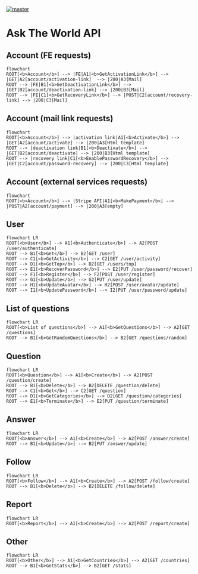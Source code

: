 [![master](https://github.com/Karmello/ask-the-world-api/actions/workflows/main.yml/badge.svg)](https://github.com/Karmello/ask-the-world-api/actions/workflows/main.yml)

# Ask The World API

## Account (FE requests)

```mermaid
flowchart
ROOT[<b>Account</b>] --> |FE|A1[<b>GetActivationLink</b>] --> |GET|A2[account/activation-link]  --> |200|A3[Mail]
ROOT --> |FE|B1[<b>GetDeactivationLink</b>] --> |GET|B2[account/deactivation-link] --> |200|B3[Mail]
ROOT --> |FE|C1[<b>GetRecoveryLink</b>] --> |POST|C2[account/recovery-link] --> |200|C3[Mail]
```

## Account (mail link requests)

```mermaid
flowchart
ROOT[<b>Account</b>] --> |activation link|A1[<b>Activate</b>] --> |GET|A2[account/activate] --> |200|A3[Html template]
ROOT --> |deactivation link|B1[<b>Deactivate</b>] --> |GET|B2[account/deactivate] --> |200|B3[Html template]
ROOT --> |recovery link|C1[<b>EnablePasswordRecovery</b>] --> |GET|C2[account/password-recovery] --> |200|C3[Html template]
```

## Account (external services requests)

```mermaid
flowchart
ROOT[<b>Account</b>] --> |Stripe API|A1[<b>MakePayment</b>] --> |POST|A2[account/payment] --> |200|A3[empty]
```

## User

```mermaid
flowchart LR
ROOT[<b>User</b>] --> A1[<b>Authenticate</b>] --> A2[POST /user/authenticate]
ROOT --> B1[<b>Get</b>] --> B2[GET /user]
ROOT --> C1[<b>GetActivity</b>] --> C2[GET /user/activity]
ROOT --> D1[<b>GetTop</b>] --> D2[GET /users/top]
ROOT --> E1[<b>RecoverPassword</b>] --> E2[PUT /user/password/recover]
ROOT --> F1[<b>Register</b>] --> F2[POST /user/register]
ROOT --> G1[<b>Update</b>] --> G2[PUT /user/update]
ROOT --> H1[<b>UpdateAvatar</b>] --> H2[POST /user/avatar/update]
ROOT --> I1[<b>UpdatePassword</b>] --> I2[PUT /user/password/update]
```

## List of questions

```mermaid
flowchart LR
ROOT[<b>List of questions</b>] --> A1[<b>GetQuestions</b>] --> A2[GET /questions]
ROOT --> B1[<b>GetRandomQuestions</b>] --> B2[GET /questions/random]
```

## Question

```mermaid
flowchart LR
ROOT[<b>Question</b>] --> A1[<b>Create</b>] --> A2[POST /question/create]
ROOT --> B1[<b>Delete</b>] --> B2[DELETE /question/delete]
ROOT --> C1[<b>Get</b>] --> C2[GET /question]
ROOT --> D1[<b>GetCategories</b>] --> D2[GET /question/categories]
ROOT --> E1[<b>Terminate</b>] --> E2[PUT /question/terminate]
```

## Answer

```mermaid
flowchart LR
ROOT[<b>Answer</b>] --> A1[<b>Create</b>] --> A2[POST /answer/create]
ROOT --> B1[<b>Update</b>] --> B2[PUT /answer/update]
```

## Follow

```mermaid
flowchart LR
ROOT[<b>Follow</b>] --> A1[<b>Create</b>] --> A2[POST /follow/create]
ROOT --> B1[<b>Delete</b>] --> B2[DELETE /follow/delete]
```

## Report

```mermaid
flowchart LR
ROOT[<b>Report</b>] --> A1[<b>Create</b>] --> A2[POST /report/create]
```

## Other

```mermaid
flowchart LR
ROOT[<b>Other</b>] --> A1[<b>GetCountries</b>] --> A2[GET /countries]
ROOT --> B1[<b>GetStats</b>] --> B2[GET /stats]
```
